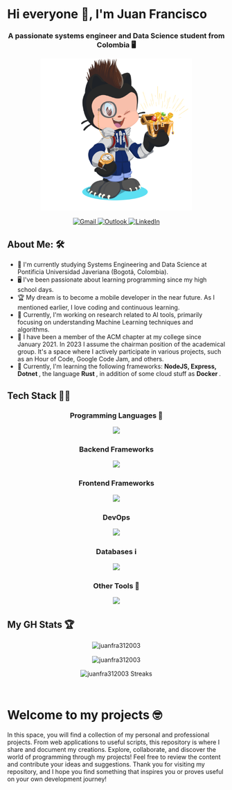 <h1>Hi everyone 🤙, I'm Juan Francisco </h1>
<h3 align = "center">A passionate systems engineer and Data Science student from Colombia 🖥️ </h3>

<p align = "center">
  <img src="sources/octocat-jfre.png" height=350">
</p>

<div align = "center">
  <a href="mailto:juanframireze@gmail.com">
      <img src="https://img.shields.io/badge/Gmail-EA4335?style=for-the-badge&logo=gmail&logoColor=white" alt="Gmail">
  </a>
  <a href="mailto:juanframireze@javeriana.edu.co">
      <img src="https://img.shields.io/badge/Outlook-0078D4?style=for-the-badge&logo=microsoft-outlook&logoColor=white" alt="Outlook">
  </a>
  <a href="https://www.linkedin.com/in/juan-francisco-ramirez-escobar-575636212">
      <img src="https://img.shields.io/badge/LinkedIn-0A66C2?style=for-the-badge&logo=linkedin&logoColor=white" alt="LinkedIn">
  </a>
</div>

## About Me: 🛠️
<ul>
  <li>📘 I'm currently studying Systems Engineering and Data Science at Pontificia Universidad Javeriana (Bogotá, Colombia).</li>
  <li>🖥 I've been passionate about learning programming since my high school days.</li>
  <li>🏆 My dream is to become a mobile developer in the near future. As I mentioned earlier, I love coding and continuous learning.</li>
  <li>🤖 Currently, I'm working on research related to AI tools, primarily focusing on understanding Machine Learning techniques and algorithms.</li>
  <li>🥇 I have been a member of the ACM chapter at my college since January 2021. In 2023 I assume the chairman position of the academical group. It's a space where I actively participate in various projects, such as an Hour of Code, Google Code Jam, and others.</li>
  <li>🧠 Currently, I'm learning the following frameworks: <b> NodeJS, Express, Dotnet </b>, the language <b> Rust </b>, in addition of some cloud stuff as <b> Docker </b>. </li>
</ul>

  
 <h2>Tech Stack 🧑‍💻 </h2>

  <h3 align = "center"> Programming Languages 📢 </h3>
  <p align = "center">
    <a href="https://skillicons.dev">
      <img src="https://skillicons.dev/icons?i=python,java,kotlin,cs,cpp,dart,html,css,js,ts,r,go&perline=15" />
    </a>
  </p>

  <h3 align = "center"> Backend Frameworks  </h3>
  <p align = "center">
    <a href="https://skillicons.dev">
      <img src="https://skillicons.dev/icons?i=spring,nodejs,express,dotnet,flask&perline=15" />
    </a>
  </p>


  <h3 align = "center"> Frontend Frameworks  </h3>
  <p align = "center">
    <a href="https://skillicons.dev">
      <img src="https://skillicons.dev/icons?i=angular,react,nextjs,flutter" />
    </a>
  </p>

  <h3 align = "center"> DevOps </h3>
  <p align = "center">
    <a href="https://skillicons.dev">
      <img src="https://skillicons.dev/icons?i=docker" />
    </a>
  </p>

  <h3 align = "center"> Databases ℹ️ </h3>
  <p align = "center">
    <a href="https://skillicons.dev">
      <img src="https://skillicons.dev/icons?i=mongo,mysql,postgres,redis" />
    </a>
  </p>
  
  
  <h3 align = "center"> Other Tools 🧰 </h3>
  <p align = "center">
    <a href="https://skillicons.dev">
      <img src="https://skillicons.dev/icons?i=scikitlearn,firebase,androidstudio,flutter,figma&perline=15" />
    </a>
  </p>

<h2> My GH Stats 🏆 </h2>
<p align = "center"><img align="center" src="https://github-readme-stats.vercel.app/api/top-langs?username=juanfra312003&show_icons=true&theme=react&locale=en&layout=donut" alt="juanfra312003" hight = 300px/></p>
<p align = "center"><img align="center" src="https://github-readme-stats.vercel.app/api?username=juanfra312003&show_icons=true&theme=react&locale=en" alt="juanfra312003" /></p>
<p align = "center"><img align="center" src="https://github-readme-streak-stats.herokuapp.com/?user=juanfra312003&theme=react&locale=en" alt="juanfra312003 Streaks" /></p>


<br>

<h1> Welcome to my projects 🤓</h1>
<p> In this space, you will find a collection of my personal and professional projects. From web applications to useful scripts, this repository is where I share and document my creations. Explore, collaborate, and discover the world of programming through my projects! Feel free to review the content and contribute your ideas and suggestions. Thank you for visiting my repository, and I hope you find something that inspires you or proves useful on your own development journey!
</p>

